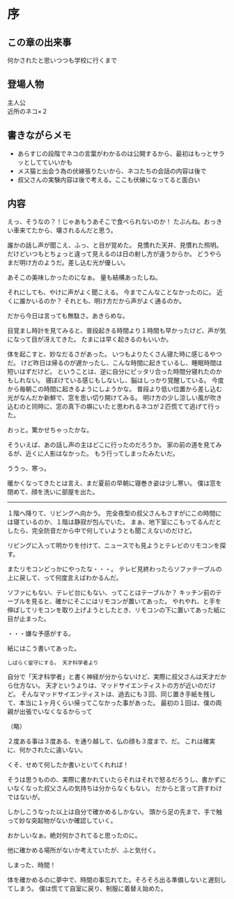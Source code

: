 
# 序

## この章の出来事
何かされたと思いつつも学校に行くまで

## 登場人物
主人公<br>
近所のネコ×２

## 書きながらメモ

+ あらすじの段階でネコの言葉がわかるのは公開するから、最初はもっとサラッとしてていいかも
+ メス猫と出会う為の伏線張りたいから、ネコたちの会話の内容は後で
+ 叔父さんの実験内容は後で考える。ここも伏線になってると面白い


## 内容

えっ、そうなの？！じゃあもうあそこで食べられないのか！
たぶんね。おっきい車来てたから、壊されるんだと思う。

誰かの話し声が聞こえ、ふっ、と目が覚めた。
見慣れた天井、見慣れた照明。
だけどいつもとちょっと違って見えるのは日の射し方が違うからか。
どうやらまだ明け方のようだ。差し込む光が優しい。

あそこの美味しかったのになぁ。
量も結構あったしね。

それにしても、やけに声がよく聞こえる。
今までこんなことなかったのに。
近くに誰かいるのか？
それとも、明け方だから声がよく通るのか。

だから今日は言っても無駄さ。あきらめな。

目覚まし時計を見てみると、普段起きる時間より１時間も早かったけど、声が気になって目が冴えてきた。
たまには早く起きるのもいいか。

体を起こすと、妙なだるさがあった。
いつもよりたくさん寝た時に感じるやつだ。
けど昨日は帰るのが遅かったし、こんな時間に起きているし、睡眠時間は短いはずだけど。
ということは、逆に自分にピッタリ合った時間分寝れたのかもしれない。
寝ぼけている感じもしないし、脳はしっかり覚醒している。
今度から毎朝この時間に起きるようにしようかな。
普段より低い位置から差し込む光がなんだか新鮮で、窓を思い切り開けてみる。
明け方の少し涼しい風が吹き込むのと同時に、窓の真下の塀にいたと思われるネコが２匹慌てて逃げて行った。

おっと。驚かせちゃったかな。

そういえば、あの話し声の主はどこに行ったのだろうか。
家の前の道を見てみるが、近くに人影はなかった。
もう行ってしまったみたいだ。

ううっ、寒っ。

暖かくなってきたとは言え、まだ夏前の早朝に寝巻き姿は少し寒い。
僕は窓を閉めて、顔を洗いに部屋を出た。

-----------

１階へ降りて、リビングへ向かう。
完全夜型の叔父さんもさすがにこの時間には寝ているのか、１階は静寂が包んでいた。
まぁ、地下室にこもってるんだとしたら、完全防音だから中で何していようとも聞こえないのだけど。

リビングに入って明かりを付けて、ニュースでも見ようとテレビのリモコンを探す。

またリモコンどっかにやったな・・・。
テレビ見終わったらソファテーブルの上に戻して、って何度言えばわかるんだ。

ソファにもない、テレビ台にもない、ってことはテーブルか？
キッチン前のテーブルを見ると、確かにそこにはリモコンが置いてあった。
やれやれ、と手を伸ばしてリモコンを取り上げようとしたとき、リモコンの下に置いてあった紙に目が止まった。

・・・嫌な予感がする。

紙にはこう書いてあった。

`しばらく留守にする。 天才科学者より`

自分で「天才科学者」と書く神経が分からないけど、実際に叔父さんは天才だから仕方ない。
天才というよりは、マッドサイエンティストの方が近いのだけど。
そんなマッドサイエンティストは、過去にも３回、同じ置き手紙を残して、本当に１ヶ月くらい帰ってこなかった事があった。
最初の１回は、僕の両親が出張でいなくなるからって

（略）

２度ある事は３度ある、を通り越して、仏の顔も３度まで、だ。
これは確実に、何かされたに違いない。

くそ、せめて何したか書いといてくれれば！

そうは思うものの、実際に書かれていたらそれはそれで怒るだろうし、書かずにいなくなった叔父さんの気持ちは分からなくもない。
だからと言って許すわけではないが。

しかしこうなった以上は自分で確かめるしかない。
頭から足の先まで、手で触って妙な突起物がないか確認していく。







おかしいなぁ。絶対何かされてると思ったのに。

他に確かめる場所がないか考えていたが、ふと気付く。

しまった、時間！

体を確かめるのに夢中で、時間の事忘れてた。そろそろ出る準備しないと遅刻してしまう。
僕は慌てて自室に戻り、制服に着替え始めた。

















